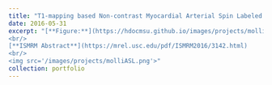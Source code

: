 ```yaml
---
title: "T1-mapping based Non-contrast Myocardial Arterial Spin Labeled MRI"
date: 2016-05-31
excerpt: "[**Figure:**](https://hdocmsu.github.io/images/projects/molliASL.png) The project aims to develop a time efficient non-contrast myocardial perfusion imaging using T1 mapping. 
<br/>
[**ISMRM Abstract**](https://mrel.usc.edu/pdf/ISMRM2016/3142.html) 
<br/>
<img src='/images/projects/molliASL.png'>"
collection: portfolio
---
```

